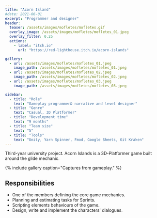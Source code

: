 ```yaml
---
title: "Acorn Island"
#date: 2021-06-01
excerpt: "Programmer and designer"
header:
  teaser: /assets/images/mofletes/mofletes.gif
  overlay_image: /assets/images/mofletes/mofletes_01.jpeg
  overlay_filter: 0.25
  actions:
    - label: "itch.io"
      url: "https://red-lighthouse.itch.io/acorn-islands"

gallery:
  - url: /assets/images/mofletes/mofletes_01.jpeg
    image_path: /assets/images/mofletes/mofletes_01.jpeg
  - url: /assets/images/mofletes/mofletes_02.jpeg
    image_path: /assets/images/mofletes/mofletes_02.jpeg
  - url: /assets/images/mofletes/mofletes_03.jpeg
    image_path: /assets/images/mofletes/mofletes_03.jpeg

sidebar:
  - title: "Role"
    text: "Gameplay programmer& narrative and level designer"
  - title: "Genre"
    text: "Casual, 3D Platformer"
  - title: "Development time"
    text: "9 months"
  - title: "Team size"
    text: "5"
  - title: "Tools"
    text: "Unity, Yarn Spinner, Fmod, Google Sheets, Git Kraken"
---
```

Third-year university project. Acorn Islands is a 3D-Platformer game built around the glide mechanic.

{% include gallery caption="Captures from gameplay." %}

## Responsibilities
- One of the members defining the core game mechanics.
- Planning and estimating tasks for Sprints.
- Scripting elements behaviours of the game.
- Design, write and implement the characters' dialogues.